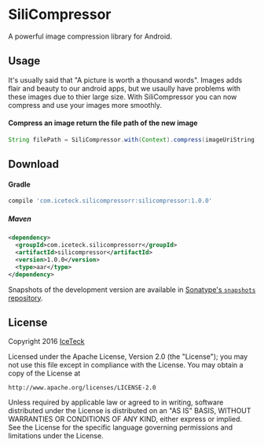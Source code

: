 # SiliCompressor
A powerful image compression library for Android.


Usage
--------
It's usually said that "A picture is worth a thousand words". Images adds flair and beauty to our android apps, but we usaully have problems with these images due to thier large size. With SiliCompressor you can now compress and use your images more smoothly.

#### Compress an image return the file path of the new image
```java
String filePath = SiliCompressor.with(Context).compress(imageUriString);
```


Download
--------
#### Gradle
```groovy
compile 'com.iceteck.silicompressorr:silicompressor:1.0.0'
```

##### Maven
```xml
<dependency>
  <groupId>com.iceteck.silicompressorr</groupId>
  <artifactId>silicompressor</artifactId>
  <version>1.0.0</version>
  <type>aar</type>
</dependency>
```
Snapshots of the development version are available in [Sonatype's `snapshots` repository][snap].

License
--------
Copyright 2016 [IceTeck][iceteck]

Licensed under the Apache License, Version 2.0 (the "License");
you may not use this file except in compliance with the License.
You may obtain a copy of the License at

    http://www.apache.org/licenses/LICENSE-2.0

Unless required by applicable law or agreed to in writing, software
distributed under the License is distributed on an "AS IS" BASIS,
WITHOUT WARRANTIES OR CONDITIONS OF ANY KIND, either express or implied.
See the License for the specific language governing permissions and
limitations under the License.


[snap]:  https://oss.sonatype.org/content/repositories/snapshots
[iceteck]:  http://iceteck.com/iceteck/index.php

